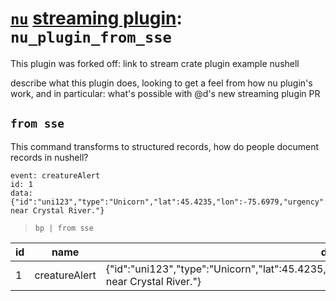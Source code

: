 # [`nu`](https://www.nushell.sh) [streaming plugin](https://github.com/nushell/nushell/pull/11911): `nu_plugin_from_sse`

This plugin was forked off: link to stream crate plugin example nushell

describe what this plugin does, looking to get a feel from how nu plugin's
work, and in particular: what's possible with @d's new streaming plugin PR

## `from sse`

This command transforms to structured records, how do people document records in nushell?

```
event: creatureAlert
id: 1
data: {"id":"uni123","type":"Unicorn","lat":45.4235,"lon":-75.6979,"urgency":"high","desc":"Injured near Crystal River."}

```

> ```nushell
> bp | from sse
> ````

| id| name | data |
| --- | --- | --- |
|1|creatureAlert|{"id":"uni123","type":"Unicorn","lat":45.4235,"lon":-75.6979,"urgency":"high","desc":"Injured near Crystal River."} |
